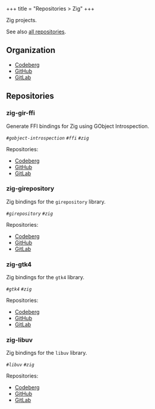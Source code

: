+++
title = "Repositories > Zig"
+++

Zig projects.

See also [all repositories](@/notes/Repositories.md).

## Organization

- [Codeberg](https://codeberg.org/paveloom-z)
- [GitHub](https://github.com/paveloom-z)
- [GitLab](https://gitlab.com/paveloom-g/zig)

## Repositories

### zig-gir-ffi

Generate FFI bindings for Zig using GObject Introspection.

*`#gobject-introspection` `#ffi` `#zig`*

Repositories:

- [Codeberg](https://codeberg.org/paveloom-z/zig-gir-ffi)
- [GitHub](https://github.com/paveloom-z/zig-gir-ffi)
- [GitLab](https://gitlab.com/paveloom-g/zig/zig-gir-ffi)

### zig-girepository

Zig bindings for the `girepository` library.

*`#girepository` `#zig`*

Repositories:

- [Codeberg](https://codeberg.org/paveloom-z/zig-girepository)
- [GitHub](https://github.com/paveloom-z/zig-girepository)
- [GitLab](https://gitlab.com/paveloom-g/zig/zig-girepository)

### zig-gtk4

Zig bindings for the `gtk4` library.

*`#gtk4` `#zig`*

Repositories:

- [Codeberg](https://codeberg.org/paveloom-z/zig-gtk4)
- [GitHub](https://github.com/paveloom-z/zig-gtk4)
- [GitLab](https://gitlab.com/paveloom-g/zig/zig-gtk4)

### zig-libuv

Zig bindings for the `libuv` library.

*`#libuv` `#zig`*

Repositories:

- [Codeberg](https://codeberg.org/paveloom-z/zig-libuv)
- [GitHub](https://github.com/paveloom-z/zig-libuv)
- [GitLab](https://gitlab.com/paveloom-g/zig/zig-libuv)
